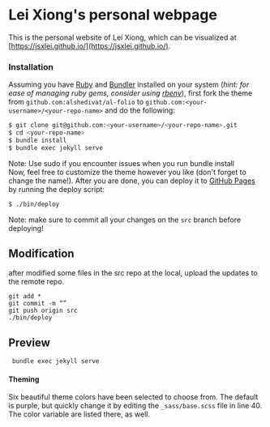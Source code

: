 # Lei Xiong's personal webpage

This is the personal website of Lei Xiong, which can be visualized at [https://jsxlei.github.io/](https://jsxlei.github.io/).

### Installation

Assuming you have [Ruby](https://www.ruby-lang.org/en/downloads/) and [Bundler](https://bundler.io/) installed on your system (*hint: for ease of managing ruby gems, consider using [rbenv](https://github.com/rbenv/rbenv)*), first fork the theme from `github.com:alshedivat/al-folio` to `github.com:<your-username>/<your-repo-name>` and do the following:

```bash
$ git clone git@github.com:<your-username>/<your-repo-name>.git
$ cd <your-repo-name>
$ bundle install
$ bundle exec jekyll serve
```

Note: Use sudo if you encounter issues when you run bundle install  
Now, feel free to customize the theme however you like (don't forget to change the name!).
After you are done, you can deploy it to [GitHub Pages](https://pages.github.com/) by running the deploy script:


```bash
$ ./bin/deploy
```
Note: make sure to commit all your changes on the `src` branch before deploying!

## Modification
after modified some files in the src repo at the local, upload the updates to the remote repo.

    git add *
    git commit -m “”
    git push origin src
    ./bin/deploy 

## Preview

```
 bundle exec jekyll serve
```


#### Theming
Six beautiful theme colors have been selected to choose from.
The default is purple, but quickly change it by editing the `_sass/base.scss` file in line 40.
The color variable are listed there, as well.

